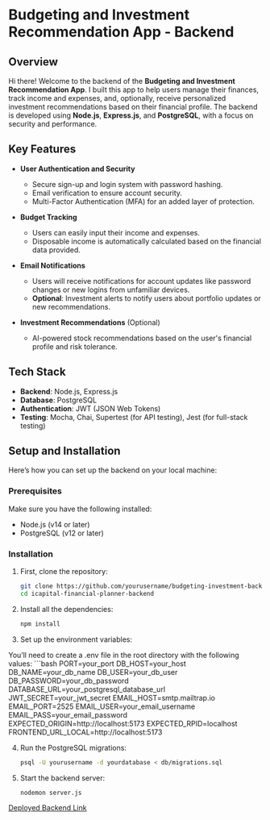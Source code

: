 # Budgeting and Investment Recommendation App - Backend

## Overview

Hi there! Welcome to the backend of the **Budgeting and Investment Recommendation App**. I built this app to help users manage their finances, track income and expenses, and, optionally, receive personalized investment recommendations based on their financial profile. The backend is developed using **Node.js**, **Express.js**, and **PostgreSQL**, with a focus on security and performance.

## Key Features

- **User Authentication and Security**
  - Secure sign-up and login system with password hashing.
  - Email verification to ensure account security.
  - Multi-Factor Authentication (MFA) for an added layer of protection.

- **Budget Tracking**
  - Users can easily input their income and expenses.
  - Disposable income is automatically calculated based on the financial data provided.

- **Email Notifications**
  - Users will receive notifications for account updates like password changes or new logins from unfamiliar devices.
  - **Optional**: Investment alerts to notify users about portfolio updates or new recommendations.

- **Investment Recommendations** (Optional)
  - AI-powered stock recommendations based on the user's financial profile and risk tolerance.

## Tech Stack

- **Backend**: Node.js, Express.js
- **Database**: PostgreSQL
- **Authentication**: JWT (JSON Web Tokens)
- **Testing**: Mocha, Chai, Supertest (for API testing), Jest (for full-stack testing)

## Setup and Installation

Here’s how you can set up the backend on your local machine:

### Prerequisites

Make sure you have the following installed:

- Node.js (v14 or later)
- PostgreSQL (v12 or later)

### Installation

1. First, clone the repository:

   ```bash
   git clone https://github.com/yourusername/budgeting-investment-backend.git
   cd icapital-financial-planner-backend

2. Install all the dependencies:
   ```bash
   npm install

3. Set up the environment variables:

You’ll need to create a .env file in the root directory with the following values:
    ```bash
    PORT=your_port
    DB_HOST=your_host
    DB_NAME=your_db_name
    DB_USER=your_db_user
    DB_PASSWORD=your_db_password
    DATABASE_URL=your_postgresql_database_url
    JWT_SECRET=your_jwt_secret
    EMAIL_HOST=smtp.mailtrap.io
    EMAIL_PORT=2525
    EMAIL_USER=your_email_username
    EMAIL_PASS=your_email_password
    EXPECTED_ORIGIN=http://localhost:5173
    EXPECTED_RPID=localhost
    FRONTEND_URL_LOCAL=http://localhost:5173


4. Run the PostgreSQL migrations:
    ```bash
    psql -U yourusername -d yourdatabase < db/migrations.sql

5. Start the backend server:
    ```bash
    nodemon server.js


[Deployed Backend Link](https://icapital-financial-planner-backend.onrender.com/)